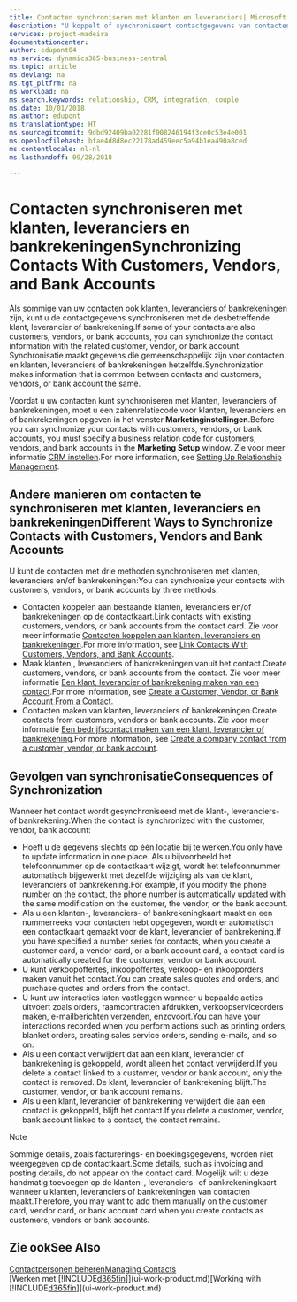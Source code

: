 ```yaml
---
title: Contacten synchroniseren met klanten en leveranciers| Microsoft Docs
description: "U koppelt of synchroniseert contactgegevens van contacten die tevens klanten, leveranciers of bankrekeningen zijn, zodat u de gegevens slechts op één locatie hoeft bij te werken."
services: project-madeira
documentationcenter: 
author: edupont04
ms.service: dynamics365-business-central
ms.topic: article
ms.devlang: na
ms.tgt_pltfrm: na
ms.workload: na
ms.search.keywords: relationship, CRM, integration, couple
ms.date: 10/01/2018
ms.author: edupont
ms.translationtype: HT
ms.sourcegitcommit: 9dbd92409ba02281f008246194f3ce0c53e4e001
ms.openlocfilehash: bfae4d8d8ec22178ad459eec5a94b1ea490a8ced
ms.contentlocale: nl-nl
ms.lasthandoff: 09/28/2018

---
```

# <a name="synchronizing-contacts-with-customers-vendors-and-bank-accounts"></a><span data-ttu-id="6aa16-103">Contacten synchroniseren met klanten, leveranciers en bankrekeningen</span><span class="sxs-lookup"><span data-stu-id="6aa16-103">Synchronizing Contacts With Customers, Vendors, and Bank Accounts</span></span>
<span data-ttu-id="6aa16-104">Als sommige van uw contacten ook klanten, leveranciers of bankrekeningen zijn, kunt u de contactgegevens synchroniseren met de desbetreffende klant, leverancier of bankrekening.</span><span class="sxs-lookup"><span data-stu-id="6aa16-104">If some of your contacts are also customers, vendors, or bank accounts, you can synchronize the contact information with the related customer, vendor, or bank account.</span></span> <span data-ttu-id="6aa16-105">Synchronisatie maakt gegevens die gemeenschappelijk zijn voor contacten en klanten, leveranciers of bankrekeningen hetzelfde.</span><span class="sxs-lookup"><span data-stu-id="6aa16-105">Synchronization makes information that is common between contacts and customers, vendors, or bank account the same.</span></span>  

<span data-ttu-id="6aa16-106">Voordat u uw contacten kunt synchroniseren met klanten, leveranciers of bankrekeningen, moet u een zakenrelatiecode voor klanten, leveranciers en of bankrekeningen opgeven in het venster **Marketinginstellingen**.</span><span class="sxs-lookup"><span data-stu-id="6aa16-106">Before you can synchronize your contacts with customers, vendors, or bank accounts, you must specify a business relation code for customers, vendors, and bank accounts in the **Marketing Setup** window.</span></span> <span data-ttu-id="6aa16-107">Zie voor meer informatie [CRM instellen](marketing-setup-marketing.md).</span><span class="sxs-lookup"><span data-stu-id="6aa16-107">For more information, see [Setting Up Relationship Management](marketing-setup-marketing.md).</span></span>

## <a name="different-ways-to-synchronize-contacts-with-customers-vendors-and-bank-accounts"></a><span data-ttu-id="6aa16-108">Andere manieren om contacten te synchroniseren met klanten, leveranciers en bankrekeningen</span><span class="sxs-lookup"><span data-stu-id="6aa16-108">Different Ways to Synchronize Contacts with Customers, Vendors and Bank Accounts</span></span>
<span data-ttu-id="6aa16-109">U kunt de contacten met drie methoden synchroniseren met klanten, leveranciers en/of bankrekeningen:</span><span class="sxs-lookup"><span data-stu-id="6aa16-109">You can synchronize your contacts with customers, vendors, or bank accounts by three methods:</span></span>

* <span data-ttu-id="6aa16-110">Contacten koppelen aan bestaande klanten, leveranciers en/of bankrekeningen op de contactkaart.</span><span class="sxs-lookup"><span data-stu-id="6aa16-110">Link contacts with existing customers, vendors, or bank accounts from the contact card.</span></span> <span data-ttu-id="6aa16-111">Zie voor meer informatie [Contacten koppelen aan klanten, leveranciers en bankrekeningen](marketing-how-link-contact.md).</span><span class="sxs-lookup"><span data-stu-id="6aa16-111">For more information, see [Link Contacts With Customers, Vendors, and Bank Accounts](marketing-how-link-contact.md).</span></span>
* <span data-ttu-id="6aa16-112">Maak klanten,, leveranciers of bankrekeningen vanuit het contact.</span><span class="sxs-lookup"><span data-stu-id="6aa16-112">Create customers, vendors, or bank accounts from the contact.</span></span> <span data-ttu-id="6aa16-113">Zie voor meer informatie [Een klant, leverancier of bankrekening maken van een contact](marketing-how-create-contacts-new-customers-vendors-bank-accounts.md).</span><span class="sxs-lookup"><span data-stu-id="6aa16-113">For more information, see [Create a Customer, Vendor, or Bank Account From a Contact](marketing-how-create-contacts-new-customers-vendors-bank-accounts.md).</span></span>
* <span data-ttu-id="6aa16-114">Contacten maken van klanten, leveranciers of bankrekeningen.</span><span class="sxs-lookup"><span data-stu-id="6aa16-114">Create contacts from customers, vendors or bank accounts.</span></span> <span data-ttu-id="6aa16-115">Zie voor meer informatie [Een bedrijfscontact maken van een klant, leverancier of bankrekening](marketing-how-create-contact-companies.md).</span><span class="sxs-lookup"><span data-stu-id="6aa16-115">For more information, see [Create a company contact from a customer, vendor, or bank account](marketing-how-create-contact-companies.md).</span></span>

## <a name="consequences-of-synchronization"></a><span data-ttu-id="6aa16-116">Gevolgen van synchronisatie</span><span class="sxs-lookup"><span data-stu-id="6aa16-116">Consequences of Synchronization</span></span>
<span data-ttu-id="6aa16-117">Wanneer het contact wordt gesynchroniseerd met de klant-, leveranciers- of bankrekening:</span><span class="sxs-lookup"><span data-stu-id="6aa16-117">When the contact is synchronized with the customer, vendor, bank account:</span></span>

* <span data-ttu-id="6aa16-118">Hoeft u de gegevens slechts op één locatie bij te werken.</span><span class="sxs-lookup"><span data-stu-id="6aa16-118">You only have to update information in one place.</span></span> <span data-ttu-id="6aa16-119">Als u bijvoorbeeld het telefoonnummer op de contactkaart wijzigt, wordt het telefoonnummer automatisch bijgewerkt met dezelfde wijziging als van de klant, leveranciers of bankrekening.</span><span class="sxs-lookup"><span data-stu-id="6aa16-119">For example, if you modify the phone number on the contact, the phone number is automatically updated with the same modification on the customer, the vendor, or the bank account.</span></span>
* <span data-ttu-id="6aa16-120">Als u een klanten-, leveranciers- of bankrekeningkaart maakt en een nummerreeks voor contacten hebt opgegeven, wordt er automatisch een contactkaart gemaakt voor de klant, leverancier of bankrekening.</span><span class="sxs-lookup"><span data-stu-id="6aa16-120">If you have specified a number series for contacts, when you create a customer card, a vendor card, or a bank account card, a contact card is automatically created for the customer, vendor or bank account.</span></span>
* <span data-ttu-id="6aa16-121">U kunt verkoopoffertes, inkoopoffertes, verkoop- en inkooporders maken vanuit het contact.</span><span class="sxs-lookup"><span data-stu-id="6aa16-121">You can create sales quotes and orders, and purchase quotes and orders from the contact.</span></span>
* <span data-ttu-id="6aa16-122">U kunt uw interacties laten vastleggen wanneer u bepaalde acties uitvoert zoals orders, raamcontracten afdrukken, verkoopserviceorders maken, e-mailberichten verzenden, enzovoort.</span><span class="sxs-lookup"><span data-stu-id="6aa16-122">You can have your interactions recorded when you perform actions such as printing orders, blanket orders, creating sales service orders, sending e-mails, and so on.</span></span>
* <span data-ttu-id="6aa16-123">Als u een contact verwijdert dat aan een klant, leverancier of bankrekening is gekoppeld, wordt alleen het contact verwijderd.</span><span class="sxs-lookup"><span data-stu-id="6aa16-123">If you delete a contact linked to a customer, vendor or bank account, only the contact is removed.</span></span> <span data-ttu-id="6aa16-124">De klant, leverancier of bankrekening blijft.</span><span class="sxs-lookup"><span data-stu-id="6aa16-124">The customer, vendor, or bank account remains.</span></span>
* <span data-ttu-id="6aa16-125">Als u een klant, leverancier of bankrekening verwijdert die aan een contact is gekoppeld, blijft het contact.</span><span class="sxs-lookup"><span data-stu-id="6aa16-125">If you delete a customer, vendor, bank account linked to a contact, the contact remains.</span></span>

> [!NOTE]  
>   <span data-ttu-id="6aa16-126">Sommige details, zoals facturerings- en boekingsgegevens, worden niet weergegeven op de contactkaart.</span><span class="sxs-lookup"><span data-stu-id="6aa16-126">Some details, such as invoicing and posting details, do not appear on the contact card.</span></span> <span data-ttu-id="6aa16-127">Mogelijk wilt u deze handmatig toevoegen op de klanten-, leveranciers- of bankrekeningkaart wanneer u klanten, leveranciers of bankrekeningen van contacten maakt.</span><span class="sxs-lookup"><span data-stu-id="6aa16-127">Therefore, you may want to add them manually on the customer card, vendor card, or bank account card when you create contacts as customers, vendors or bank accounts.</span></span>

## <a name="see-also"></a><span data-ttu-id="6aa16-128">Zie ook</span><span class="sxs-lookup"><span data-stu-id="6aa16-128">See Also</span></span>
[<span data-ttu-id="6aa16-129">Contactpersonen beheren</span><span class="sxs-lookup"><span data-stu-id="6aa16-129">Managing Contacts</span></span>](marketing-contacts.md)  
<span data-ttu-id="6aa16-130">[Werken met [!INCLUDE[d365fin](includes/d365fin_md.md)]](ui-work-product.md)</span><span class="sxs-lookup"><span data-stu-id="6aa16-130">[Working with [!INCLUDE[d365fin](includes/d365fin_md.md)]](ui-work-product.md)</span></span>

